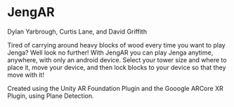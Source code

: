 # JengAR
Dylan Yarbrough, Curtis Lane, and David Griffith

Tired of carrying around heavy blocks of wood every time you want to play Jenga? Well look no further! With JengAR you can play Jenga anytime, anywhere, with only an android device. Select your tower size and where to place it, move your device, and then lock blocks to your device so that they move with it!

Created using the Unity AR Foundation Plugin and the Gooogle ARCore XR Plugin, using Plane Detection.
